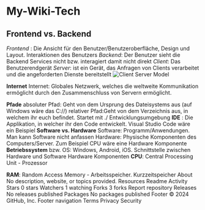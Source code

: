 # **My-Wiki-Tech**
## **Frontend vs. Backend**
*Frontend* : Die Ansicht für den Benutzer/Benutzeroberfläche, Design und Layout. Interaktionen des Benutzers
*Backend*: Der Benutzer sieht die Backend Services nicht bzw. interagiert damit nicht direkt
*Client*: Das Benutzerendgerät
*Server*: ist ein Gerät, das Anfragen von Clients verarbeitet und die angeforderten Dienste bereitstellt
![Client Server Model](./Images/client_server_model.png)




**Internet**
Internet: Globales Netzwerk, welches die weltweite Kommunikation ermöglicht durch den Zusammenschluss von Servern ermöglicht.


**Pfade**
absoluter Pfad: Geht von dem Ursprung des Dateisystems aus (auf Windows wäre das C://)
relativer Pfad:Geht von dem Verzeichnis aus, in welchem ihr euch befindet. Startet mit ./
Entwicklungsumgebung
**IDE**
: Die Applikation, in welcher ihr den Code entwickelt. Visual Studio Code wäre ein Beispiel
**Software vs. Hardware**
Software: Programm/Anwendungen. Man kann Software nicht anfassen
Hardware: Physische Komponenten des Computers/Server. Zum Beispiel CPU wäre eine Hardware Komponente
**Betriebssystem** bzw. OS: Windows, Android, iOS. Schnittstelle zwischen Hardware und Software
Hardware Komponenten
**CPU**: Central Processing Unit - Prozessor

**RAM**: Random Access Memory - Arbeitsspeicher. Kurzzeitspeicher
About
No description, website, or topics provided.
Resources
 Readme
 Activity
Stars
 0 stars
Watchers
 1 watching
Forks
 3 forks
Report repository
Releases
No releases published
Packages
No packages published
Footer
© 2024 GitHub, Inc.
Footer navigation
Terms
Privacy
Security